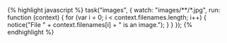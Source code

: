 {% highlight javascript %}
task("images", {
  watch: "images/**/*.jpg",
  run: function (context) {
    for (var i = 0; i < context.filenames.length; i++) {
      notice("File " + context.filenames[i] + " is an image.");
    }
  }
});
{% endhighlight %}
